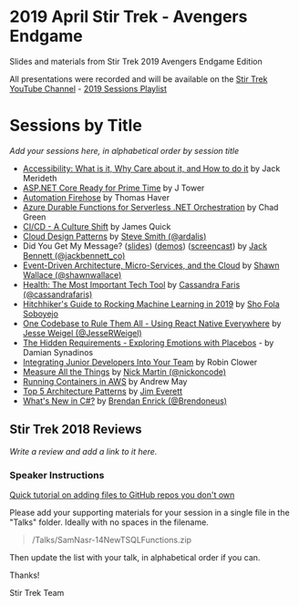 # 2019 April Stir Trek - Avengers Endgame

Slides and materials from Stir Trek 2019 Avengers Endgame Edition

All presentations were recorded and will be available on the [Stir Trek YouTube Channel](https://youtube.com/c/stirtrek) - [2019 Sessions Playlist](https://www.youtube.com/watch?v=QEcytNfw3hI&list=PLaHMqLt8nxCzqwa2FdixqOGoulRMQRKvs)

# Sessions by Title

*Add your sessions here, in alphabetical order by session title*

- [Accessibility: What is it, Why Care about it, and How to do it](talks/JackMerideth-Accessibility.pdf) by Jack Merideth
- [ASP.NET Core Ready for Prime Time](talks/JTower-AspNetCorePrimetime.zip) by J Tower
- [Automation Firehose](talks/ThomasHaver-AutomationFirehose.pdf) by Thomas Haver
- [Azure Durable Functions for Serverless .NET Orchestration](talks/ChadGreen-AzureDurableFunctionsForServerlessDotNETOrchestration) by Chad Green
- [CI/CD - A Culture Shift](talks/JamesQuick-CICD-Culture-Shift.pdf) by James Quick
- [Cloud Design Patterns](talks/SteveSmith-CloudDesignPatterns.pdf) by [Steve Smith (@ardalis)](https://twitter.com/ardalis)
- Did You Get My Message? ([slides](talks/jack-bennett-did-you-get-my-message-stirtrek-2019-04-26.pdf)) ([demos](talks/jack_bennett_did_you_get_my_message_20190426.zip)) ([screencast](https://youtu.be/LlF9x1MGbSw)) by [Jack Bennett (@jackbennett_co)](https://twitter.com/jackbennett_co)
- [Event-Driven Architecture, Micro-Services, and the Cloud](talks/ShawnWallace-EventDrivenArchitecture.pdf) by [Shawn Wallace (@shawnwallace)](https://twitter.com/shawnwallace)
- [Health: The Most Important Tech Tool](talks/CassandraFaris-HealthTheMostImportantTechTool.md) by [Cassandra Faris (@cassandrafaris)](https://twitter.com/cassandrafaris)
- [Hitchhiker's Guide to Rocking Machine Learning in 2019](talks/hitchikers-guide-to-machine-learning.pdf) by [Sho Fola Soboyejo](https://www.linkedin.com/in/shofola/)
- [One Codebase to Rule Them All - Using React Native Everywhere](https://jesserweigel.github.io/one-codebase-to-rule-them-all/) by [Jesse Weigel (@JesseRWeigel)](https://twitter.com/JesseRWeigel)
- [The Hidden Requirements - Exploring Emotions with Placebos](talks/DamianSynadinos-TheHiddenRequirements.pdf) - by Damian Synadinos
- [Integrating Junior Developers Into Your Team](talks/RobinClower-IntegratingJuniorDevelopersIntoYourTeam.pdf) by Robin Clower
- [Measure All the Things](talks/NickMartin-MeasureAllTheThings.zip) by [Nick Martin (@nickoncode)](https://twitter.com/nickoncode)
- [Running Containers in AWS](talks/AndrewMay-RunningContainersInAWS.pdf) by Andrew May
- [Top 5 Architecture Patterns](talks/JimEverett-5ArchitecturePatterns.pdf) by [Jim Everett](https://twitter.com/CognitiveBurden)
- [What's New in C#?](talks/BrendanEnrick-NewInCSharp-Slides.pdf) by [Brendan Enrick (@Brendoneus)](https://twitter.com/brendoneus)

## Stir Trek 2018 Reviews

*Write a review and add a link to it here.*

### Speaker Instructions

[Quick tutorial on adding files to GitHub repos you don't own](https://ardalis.com/how-to-add-files-to-a-github-repo-you-dont-own)

Please add your supporting materials for your session in a single file in the "Talks" folder. Ideally with no spaces in the filename.

> /Talks/SamNasr-14NewTSQLFunctions.zip

Then update the list with your talk, in alphabetical order if you can.

Thanks!

Stir Trek Team
